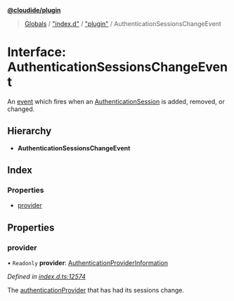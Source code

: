**[@cloudide/plugin](../README.md)**

> [Globals](../README.md) / ["index.d"](../modules/_index_d_.md) / ["plugin"](../modules/_index_d_._plugin_.md) / AuthenticationSessionsChangeEvent

# Interface: AuthenticationSessionsChangeEvent

An [event](#Event) which fires when an [AuthenticationSession](#AuthenticationSession) is added, removed, or changed.

## Hierarchy

* **AuthenticationSessionsChangeEvent**

## Index

### Properties

* [provider](_index_d_._plugin_.authenticationsessionschangeevent.md#provider)

## Properties

### provider

• `Readonly` **provider**: [AuthenticationProviderInformation](_index_d_._plugin_.authenticationproviderinformation.md)

*Defined in [index.d.ts:12574](https://github.com/shuyaqian/cloudide-plugin-api/blob/9d985be/index.d.ts#L12574)*

The [authenticationProvider](#AuthenticationProvider) that has had its sessions change.
